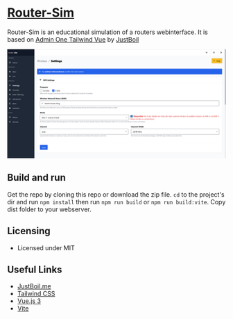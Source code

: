 # [Router-Sim](https://github.com/jomaway/router-sim)

Router-Sim is an educational simulation of a routers webinterface.
It is based on [Admin One Tailwind Vue](https://justboil.me/tailwind-admin-templates/free-vue-dashboard/) by [JustBoil](https://justboil.me/)

![Screenshot](./screenshot.png)

## Build and run

Get the repo by cloning this repo or download the zip file.
`cd` to the project's dir and run `npm install`
then run `npm run build` or `npm run build:vite`. 
Copy dist folder to your webserver.

## Licensing

- Licensed under MIT

## Useful Links

- [JustBoil.me](https://justboil.me/)
- [Tailwind CSS](https://tailwindcss.com/)
- [Vue.js 3](https://v3.vuejs.org/)
- [Vite](https://vitejs.dev)
